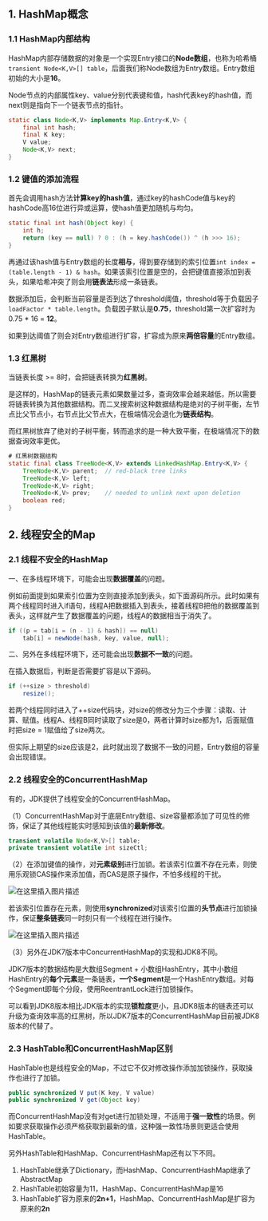 ## 1. HashMap概念

### 1.1 HashMap内部结构

HashMap内部存储数据的对象是一个实现Entry接口的**Node数组**，也称为哈希桶`transient Node<K,V>[] table`，后面我们称Node数组为Entry数组。Entry数组初始的大小是**16**。

Node节点的内部属性key、value分别代表键和值，hash代表key的hash值，而next则是指向下一个链表节点的指针。

```java
static class Node<K,V> implements Map.Entry<K,V> {
    final int hash;
    final K key;
    V value;
    Node<K,V> next;
}
```

### 1.2 键值的添加流程

首先会调用hash方法**计算key的hash值**，通过key的hashCode值与key的hashCode高16位进行异或运算，使hash值更加随机与均匀。

```java
static final int hash(Object key) {
    int h;
    return (key == null) ? 0 : (h = key.hashCode()) ^ (h >>> 16);
}
```

再通过该hash值与Entry数组的长度**相与**，得到要存储到的索引位置`int index = (table.length - 1) & hash`。如果该索引位置是空的，会把键值直接添加到表头，如果哈希冲突了则会用**链表法**形成一条链表。

数据添加后，会判断当前容量是否到达了threshold阈值，threshold等于负载因子`loadFactor * table.length`。负载因子默认是**0.75**，threshold第一次扩容时为0.75 * 16 = **12**。

如果到达阈值了则会对Entry数组进行扩容，扩容成为原来**两倍容量**的Entry数组。

### 1.3 红黑树

当链表长度 >= 8时，会把链表转换为**红黑树**。

是这样的，HashMap的链表元素如果数量过多，查询效率会越来越低，所以需要将链表转换为其他数据结构。而二叉搜索树这种数据结构是绝对的子树平衡，左节点比父节点小，右节点比父节点大，在极端情况会退化为**链表结构**。

而红黑树放弃了绝对的子树平衡，转而追求的是一种大致平衡，在极端情况下的数据查询效率更优。

```java
# 红黑树数据结构
static final class TreeNode<K,V> extends LinkedHashMap.Entry<K,V> {
    TreeNode<K,V> parent;  // red-black tree links
    TreeNode<K,V> left;
    TreeNode<K,V> right;
    TreeNode<K,V> prev;    // needed to unlink next upon deletion
    boolean red;
}
```

## 2. 线程安全的Map

### 2.1 线程不安全的HashMap

一、在多线程环境下，可能会出现**数据覆盖**的问题。

例如前面提到如果索引位置为空则直接添加到表头，如下面源码所示。此时如果有两个线程同时进入if语句，线程A把数据插入到表头，接着线程B把他的数据覆盖到表头，这样就产生了数据覆盖的问题，线程A的数据相当于消失了。

```java
if ((p = tab[i = (n - 1) & hash]) == null)
	tab[i] = newNode(hash, key, value, null);
```

二、另外在多线程环境下，还可能会出现**数据不一致**的问题。

在插入数据后，判断是否需要扩容是以下源码。

```java
if (++size > threshold)
	resize();
```

若两个线程同时进入了++size代码块，对size的修改分为三个步骤：读取、计算、赋值。线程A、线程B同时读取了size是0，两者计算时size都为1，后面赋值时把size = 1赋值给了size两次。

但实际上期望的size应该是2，此时就出现了数据不一致的问题，Entry数组的容量会出现错误。

### 2.2 线程安全的ConcurrentHashMap

有的，JDK提供了线程安全的ConcurrentHashMap。

（1）ConcurrentHashMap对于底层Entry数组、size容量都添加了可见性的修饰，保证了其他线程能实时感知到该值的**最新修改**。

```java
transient volatile Node<K,V>[] table;
private transient volatile int sizeCtl;
```

（2）在添加键值的操作，对**元素级别**进行加锁。若该索引位置不存在元素，则使用乐观锁CAS操作来添加值，而CAS是原子操作，不怕多线程的干扰。

![在这里插入图片描述](https://img-blog.csdnimg.cn/direct/9877e062ef394635867630453bb80ce1.png#pic_center)


若该索引位置存在元素，则使用**synchronized**对该索引位置的**头节点**进行加锁操作，保证**整条链表**同一时刻只有一个线程在进行操作。

![在这里插入图片描述](https://img-blog.csdnimg.cn/direct/5c5d3cf1e4d54a5486f1c4e703c171d4.png#pic_center)


（3）另外在JDK7版本中ConcurrentHashMap的实现和JDK8不同。

JDK7版本的数据结构是大数组Segment + 小数组HashEntry，其中小数组HashEntry的**每个元素**是一条链表，**一个Segment**是一个HashEntry数组。对每个Segment即每个分段，使用ReentrantLock进行加锁操作。

可以看到JDK8版本相比JDK版本的实现**锁粒度**更小，且JDK8版本的链表还可以升级为查询效率高的红黑树，所以JDK7版本的ConcurrentHashMap目前被JDK8版本的代替了。

### 2.3 HashTable和ConcurrentHashMap区别

HashTable也是线程安全的Map，不过它不仅对修改操作添加加锁操作，获取操作也进行了加锁。

```java
public synchronized V put(K key, V value)
public synchronized V get(Object key)
```

而ConcurrentHashMap没有对get进行加锁处理，不适用于**强一致性**的场景。例如要求获取操作必须严格获取到最新的值，这种强一致性场景则更适合使用HashTable。

另外HashTable和HashMap、ConcurrentHashMap还有以下不同。

1. HashTable继承了Dictionary，而HashMap、ConcurrentHashMap继承了AbstractMap
2. HashTable初始容量为11，HashMap、ConcurrentHashMap是16
3. HashTable扩容为原来的**2n+1**，HashMap、ConcurrentHashMap是扩容为原来的**2n**
